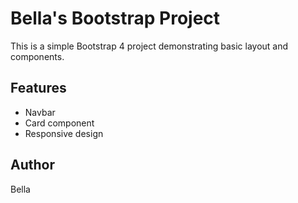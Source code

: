 # Bella's Bootstrap Project

This is a simple Bootstrap 4 project demonstrating basic layout and components.

## Features

- Navbar
- Card component
- Responsive design

## Author

Bella
